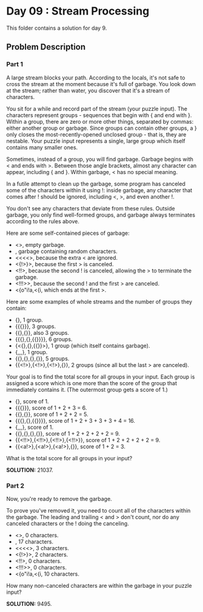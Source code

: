 # Day 09 : Stream Processing

This folder contains a solution for day 9.

## Problem Description

### Part 1

A large stream blocks your path. According to the locals, it's not safe to cross the stream at the moment because it's full of garbage. You look down at the stream; rather than water, you discover that it's a stream of characters.

You sit for a while and record part of the stream (your puzzle input). The characters represent groups - sequences that begin with { and end with }. Within a group, there are zero or more other things, separated by commas: either another group or garbage. Since groups can contain other groups, a } only closes the most-recently-opened unclosed group - that is, they are nestable. Your puzzle input represents a single, large group which itself contains many smaller ones.

Sometimes, instead of a group, you will find garbage. Garbage begins with < and ends with >. Between those angle brackets, almost any character can appear, including { and }. Within garbage, < has no special meaning.

In a futile attempt to clean up the garbage, some program has canceled some of the characters within it using !: inside garbage, any character that comes after ! should be ignored, including <, >, and even another !.

You don't see any characters that deviate from these rules. Outside garbage, you only find well-formed groups, and garbage always terminates according to the rules above.

Here are some self-contained pieces of garbage:

  * <>, empty garbage.
  * <random characters>, garbage containing random characters.
  * <<<<>, because the extra < are ignored.
  * <{!>}>, because the first > is canceled.
  * <!!>, because the second ! is canceled, allowing the > to terminate the garbage.
  * <!!!>>, because the second ! and the first > are canceled.
  * <{o"i!a,<{i<a>, which ends at the first >.

Here are some examples of whole streams and the number of groups they contain:

  * {}, 1 group.
  * {{{}}}, 3 groups.
  * {{},{}}, also 3 groups.
  * {{{},{},{{}}}}, 6 groups.
  * {<{},{},{{}}>}, 1 group (which itself contains garbage).
  * {<a>,<a>,<a>,<a>}, 1 group.
  * {{<a>},{<a>},{<a>},{<a>}}, 5 groups.
  * {{<!>},{<!>},{<!>},{<a>}}, 2 groups (since all but the last > are canceled).

Your goal is to find the total score for all groups in your input. Each group is assigned a score which is one more than the score of the group that immediately contains it. (The outermost group gets a score of 1.)

  * {}, score of 1.
  * {{{}}}, score of 1 + 2 + 3 = 6.
  * {{},{}}, score of 1 + 2 + 2 = 5.
  * {{{},{},{{}}}}, score of 1 + 2 + 3 + 3 + 3 + 4 = 16.
  * {<a>,<a>,<a>,<a>}, score of 1.
  * {{<ab>},{<ab>},{<ab>},{<ab>}}, score of 1 + 2 + 2 + 2 + 2 = 9.
  * {{<!!>},{<!!>},{<!!>},{<!!>}}, score of 1 + 2 + 2 + 2 + 2 = 9.
  * {{<a!>},{<a!>},{<a!>},{<ab>}}, score of 1 + 2 = 3.

What is the total score for all groups in your input?


**SOLUTION:** 21037.

### Part 2

Now, you're ready to remove the garbage.

To prove you've removed it, you need to count all of the characters within the garbage. The leading and trailing < and > don't count, nor do any canceled characters or the ! doing the canceling.

  * <>, 0 characters.
  * <random characters>, 17 characters.
  * <<<<>, 3 characters.
  * <{!>}>, 2 characters.
  * <!!>, 0 characters.
  * <!!!>>, 0 characters.
  * <{o"i!a,<{i<a>, 10 characters.

How many non-canceled characters are within the garbage in your puzzle input?

**SOLUTION:** 9495.
